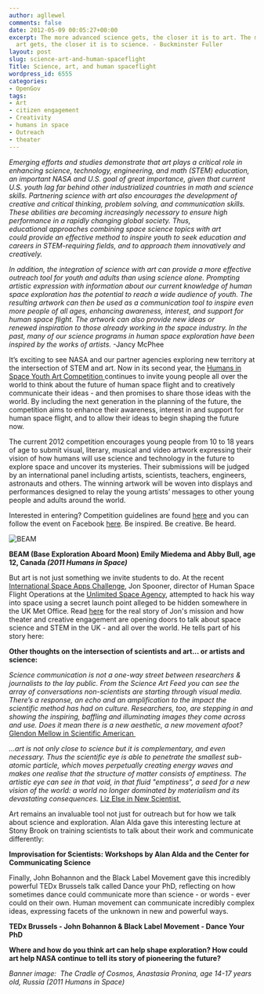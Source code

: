 ```yaml
---
author: agllewel
comments: false
date: 2012-05-09 00:05:27+00:00
excerpt: The more advanced science gets, the closer it is to art. The more advanced
  art gets, the closer it is to science. - Buckminster Fuller
layout: post
slug: science-art-and-human-spaceflight
Title: Science, art, and human spaceflight
wordpress_id: 6555
categories:
- OpenGov
tags:
- Art
- citizen engagement
- Creativity
- humans in space
- Outreach
- theater
---
```


_Emerging efforts and studies demonstrate that art plays a critical role in enhancing science, technology, engineering, and math (STEM) education, an important NASA and U.S. goal of great importance, given that current U.S. youth lag far behind other industrialized countries in math and science skills. Partnering science with art also encourages the development of creative and critical thinking, problem solving, and communication skills. These abilities are becoming increasingly necessary to ensure high performance in a rapidly changing global society. Thus, educational approaches combining space science topics with art could provide an effective method to inspire youth to seek education and careers in STEM-requiring fields, and to approach them innovatively and creatively._

_In addition, the integration of science with art can provide a more effective outreach tool for youth and adults than using science alone. Prompting artistic expression with information about our current knowledge of human space exploration has the potential to reach a wide audience of youth. The resulting artwork can then be used as a communication tool to inspire even more people of all ages, enhancing awareness, interest, and support for human space flight. The artwork can also provide new ideas or renewed inspiration to those already working in the space industry. In the past, many of our science programs in human space_ _exploration have been inspired by the works of artists._
-Jancy McPhee

It’s exciting to see NASA and our partner agencies exploring new territory at the intersection of STEM and art. Now in its second year, the [Humans in Space Youth Art Competition ](http://www.lpi.usra.edu/humansinspaceart/index.shtml.en)continues to invite young people all over the world to think about the future of human space flight and to creatively communicate their ideas - and then promises to share those ideas with the world. By including the next generation in the planning of the future, the competition aims to enhance their awareness, interest in and support for human space flight, and to allow their ideas to begin shaping the future now.

The current 2012 competition encourages young people from 10 to 18 years of age to submit visual, literary, musical and video artwork expressing their vision of how humans will use science and technology in the future to explore space and uncover its mysteries. Their submissions will be judged by an international panel including artists, scientists, teachers, engineers, astronauts and others. The winning artwork will be woven into displays and performances designed to relay the young artists’ messages to other young people and adults around the world.

Interested in entering? Competition guidelines are found [here](http://www.lpi.usra.edu/humansinspaceart/guidelines/index.shtml.en) and you can follow the event on Facebook [here](https://www.facebook.com/HumansInSpaceArt). Be inspired. Be creative. Be heard.

![BEAM](http://open.nasa.gov/wp-content/uploads/2012/05/7486_BEAM-300x240.jpg)


**BEAM (Base Exploration Aboard Moon) Emily Miedema and Abby Bull, age 12, Canada _(2011 Humans in Space)_**



But art is not just something we invite students to do. At the recent [International Space Apps Challenge](http://spaceappschallenge.org/), Jon Spooner, director of Human Space Flight Operations at the [Unlimited Space Agency](http://unsa.org.uk/), attempted to hack his way into space using a secret launch point alleged to be hidden somewhere in the UK Met Office. Read [here](http://spaceappschallenge.org/blog/2012/04/22/launchjon-unlimited-space-agency-hacking-space/) for the real story of Jon's mission and how theater and creative engagement are opening doors to talk about space science and STEM in the UK - and all over the world. He tells part of his story here:


**Other thoughts on the intersection of scientists and art... or artists and science:**

_Science communication is not a one-way street between researchers & journalists to the lay public. From the Science Art Feed you can see the array of conversations non-scientists are starting through visual media. There’s a response, an echo and an amplification to the impact the scientific method has had on culture. Researchers, too, are stepping in and showing the inspiring, baffling and illuminating images they come across and use. Does it mean there is a new aesthetic, a new movement afoot?_
[ Glendon Mellow in Scientific American ](http://blogs.scientificamerican.com/symbiartic/2012/01/12/new-art-movement-the-science-artists-feed-keeps-growing/)

_...art is not only close to science but it is complementary, and even necessary. Thus the scientific eye is able to penetrate the smallest sub-atomic particle, which moves perpetually creating energy waves and makes one realise that the structure of matter consists of emptiness. The artistic eye can see in that void, in that fluid "emptiness", a seed for a new vision of the world: a world no longer dominated by materialism and its devastating consequences._
[ Liz Else in New Scientist ](http://www.newscientist.com/blogs/culturelab/2011/03/where-science-and-art-collide.html)

Art remains an invaluable tool not just for outreach but for how we talk about science and exploration. Alan Alda gave this interesting lecture at Stony Brook on training scientists to talk about their work and communicate differently:

**Improvisation for Scientists: Workshops by Alan Alda and the Center for Communicating Science**


Finally, John Bohannon and the Black Label Movement gave this incredibly powerful TEDx Brussels talk called Dance your PhD, reflecting on how sometimes dance could communicate more than science - or words - ever could on their own. Human movement can communicate incredibly complex ideas, expressing facets of the unknown in new and powerful ways.

**TEDx Brussels - John Bohannon & Black Label Movement - Dance Your PhD**


**Where and how do you think art can help shape exploration? How could art help NASA continue to tell its story of pioneering the future?**



_Banner image:  The Cradle of Cosmos, Anastasia Pronina, age 14-17 years old, Russia (2011 Humans in Space)_
